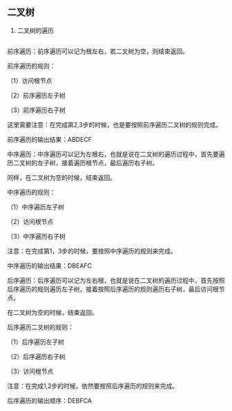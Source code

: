 
## 二叉树

1. 二叉树的遍历

<img src="https://images2015.cnblogs.com/blog/818789/201601/818789-20160103155349479-2002367351.png" alt="">

前序遍历：前序遍历可以记为根左右，若二叉树为空，则结束返回。

前序遍历的规则：

（1）访问根节点

（2）前序遍历左子树

（3）前序遍历右子树

这里需要注意：在完成第2,3步的时候，也是要按照前序遍历二叉树的规则完成。

前序遍历的输出结果：ABDECF
 
中序遍历：中序遍历可以记为左根右，也就是说在二叉树的遍历过程中，首先要遍历二叉树的左子树，接着遍历根节点，最后遍历右子树。

同样，在二叉树为空的时候，结束返回。

中序遍历的规则：

（1）中序遍历左子树

（2）访问根节点

（3）中序遍历右子树

注意：在完成第1，3步的时候，要按照中序遍历的规则来完成。

中序遍历的输出结果：DBEAFC

后序遍历：后序遍历可以记为左右根，也就是说在二叉树的遍历过程中，首先按照后序遍历的规则遍历左子树，接着按照后序遍历的规则遍历右子树，最后访问根节点。

在二叉树为空的时候，结束返回。

后序遍历二叉树的规则：

（1）后序遍历左子树

（2）后序遍历右子树

（3）访问根节点

注意：在完成1,2步的时候，依然要按照后序遍历的规则来完成。

后序遍历的输出顺序：DEBFCA

